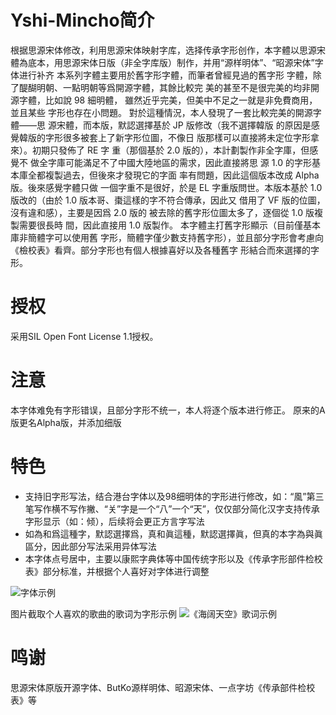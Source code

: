 # Yshi-Mincho简介
根据思源宋体修改，利用思源宋体映射字库，选择传承字形创作，本字體以思源宋體為底本，用思源宋体日版（非全字库版）制作，并用“源样明体”、“昭源宋体”字体进行补齐
本系列字體主要用於舊字形字體，而筆者曾經見過的舊字形 字體，除了醍醐明朝、一點明朝等爲開源字體，其餘比較完 美的甚至不是很完美的均非開源字體，比如說 98 細明體， 雖然近乎完美，但美中不足之一就是非免費商用，並且某些 字形也存在小問題。 對於這種情況，本人發現了一套比較完美的開源字體——思 源宋體，而本版，默認選擇基於 JP 版修改（我不選擇韓版 的原因是感覺韓版的字形很多被套上了新字形位圖，不像日 版那樣可以直接將未定位字形拿來）。初期只發佈了 RE 字 重（那個基於 2.0 版的），本計劃製作非全字庫，但感覺不 做全字庫可能滿足不了中國大陸地區的需求，因此直接將思 源 1.0 的字形基本庫全都複製過去，但後來才發現它的字面 率有問題，因此這個版本改成 Alpha 版。後來感覺字體只做 一個字重不是很好，於是 EL 字重版問世。本版本基於 1.0 版改的（由於 1.0 版本哥、棗這樣的字不符合傳承，因此又 借用了 VF 版的位圖，沒有違和感），主要是因爲 2.0 版的 被去除的舊字形位圖太多了，逐個從 1.0 版複製需要很長時 間，因此直接用 1.0 版製作。 本字體主打舊字形顯示（目前僅基本庫非簡體字可以使用舊 字形，簡體字僅少數支持舊字形），並且部分字形會考慮向《檢校表》看齊。部分字形也有個人根據喜好以及各種舊字 形結合而來選擇的字形。
# 授权
采用SIL Open Font License 1.1授权。
# 注意
本字体难免有字形错误，且部分字形不统一，本人将逐个版本进行修正。
原来的A版更名Alpha版，并添加细版
# 特色
* 支持旧字形写法，结合港台字体以及98细明体的字形进行修改，如：“風”第三笔写作横不写作撇、“关”字是一个“八”一个“天”，仅仅部分简化汉字支持传承字形显示（如：倾），后续将会更正方言字写法
* 如為和爲這種字，默認選擇爲，真和眞這種，默認選擇眞，但真的本字為與眞區分，因此部分写法采用异体写法
* 本字体点号居中，主要以康熙字典体等中国传统字形以及《传承字形部件检校表》部分标准，并根据个人喜好对字体进行调整

![字体示例](https://github.com/steve1137/Yshi-Mincho/blob/main/%E5%9B%BE%E7%89%87/1.PNG)

图片截取个人喜欢的歌曲的歌词为字形示例
![《海阔天空》歌词示例](https://github.com/steve1137/Yshi-Mincho/blob/main/2.PNG)
# 鸣谢
思源宋体原版开源字体、ButKo源样明体、昭源宋体、一点字坊《传承部件检校表》等
